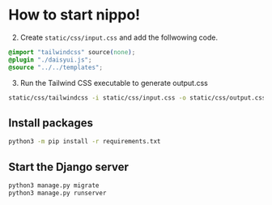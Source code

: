 # How to start nippo!
<!-- ## Install daisyUI
ref: [Install daisyUI for Django](https://daisyui.com/docs/install/django/?lang=ja)

1. Run the following commands on terminal app.

```bash
# Your current directory must be `nippo!`
curl -sLo static/css/tailwindcss https://github.com/tailwindlabs/tailwindcss/releases/latest/download/tailwindcss-macos-arm64
curl -sLo static/css/tailwindcss https://github.com/tailwindlabs/tailwindcss/releases/latest/download/tailwindcss-macos-x64
chmod +x static/css/tailwindcss
curl -sLo static/css/daisyui.js https://github.com/saadeghi/daisyui/releases/latest/download/daisyui.js
curl -sLo static/css/daisyui-theme.js https://github.com/saadeghi/daisyui/releases/latest/download/daisyui-theme.js
``` -->

2. Create `static/css/input.css` and add the follwowing code.

```css
@import "tailwindcss" source(none);
@plugin "./daisyui.js";
@source "../../templates";
```

3. Run the Tailwind CSS executable to generate output.css
```bash
static/css/tailwindcss -i static/css/input.css -o static/css/output.css --watch
```

 ## Install packages
 ```bash
 python3 -m pip install -r requirements.txt
 ```

 ## Start the Django server
 ```bash
 python3 manage.py migrate
 python3 manage.py runserver
 ```